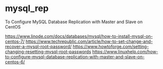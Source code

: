 # mysql_rep
To Configure MySQL Database Replication with Master and Slave on CentOS 

https://www.linode.com/docs/databases/mysql/how-to-install-mysql-on-centos-7/
https://www.techrepublic.com/article/how-to-set-change-and-recover-a-mysql-root-password/
https://www.howtoforge.com/setting-changing-resetting-mysql-root-passwords
https://www.linuxhelp.com/how-to-configure-mysql-database-replication-with-master-and-slave-on-centos-6/
